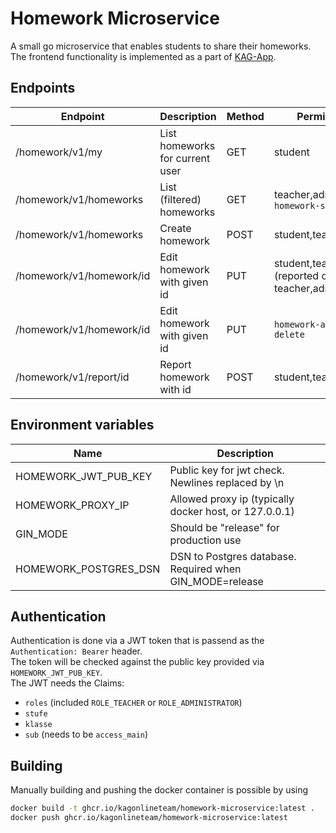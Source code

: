 # Homework Microservice
A small go microservice that enables students to share their homeworks.
The frontend functionality is implemented as a part of [KAG-App](https://github.com/kagonlineteam/kag-app).

## Endpoints
|Endpoint|Description| Method | Permissions |
|-|-|-|-|
|/homework/v1/my| List homeworks for current user| GET | student |
|/homework/v1/homeworks | List (filtered) homeworks | GET | teacher,admin, `homework-show-all`|
|/homework/v1/homeworks| Create homework | POST | student,teacher,admin|
|/homework/v1/homework/id | Edit homework with given id | PUT | student,teacher,admin (reported only teacher,admin)|
|/homework/v1/homework/id | Edit homework with given id | PUT | `homework-allow-delete`|
|/homework/v1/report/id | Report homework with id | POST | student,teacher,admin|


## Environment variables
|Name|Description|
|-|-|
|HOMEWORK_JWT_PUB_KEY|Public key for jwt check. Newlines replaced by \n|
|HOMEWORK_PROXY_IP|Allowed proxy ip (typically docker host, or 127.0.0.1)|
|GIN_MODE|Should be "release" for production use|
|HOMEWORK_POSTGRES_DSN|DSN to Postgres database. Required when GIN_MODE=release|

## Authentication
Authentication is done via a JWT token that is passend as the `Authentication: Bearer` header.<br>
The token will be checked against the public key provided via `HOMEWORK_JWT_PUB_KEY`.<br>
The JWT needs the Claims:
- `roles` (included `ROLE_TEACHER` or  `ROLE_ADMINISTRATOR`)
- `stufe`
- `klasse`
- `sub` (needs to be `access_main`)

## Building
Manually building and pushing the docker container is possible by using
```bash
docker build -t ghcr.io/kagonlineteam/homework-microservice:latest .
docker push ghcr.io/kagonlineteam/homework-microservice:latest
```
